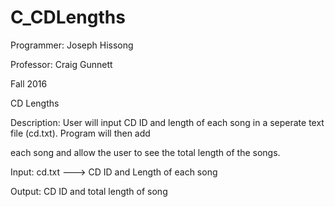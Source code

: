 # C_CDLengths

Programmer: Joseph Hissong

Professor: Craig Gunnett

Fall 2016

CD Lengths

Description:  User will input CD ID and length of each song in a seperate text file (cd.txt). Program will then add

each song and allow the user to see the total length of the songs.

Input: cd.txt ---> CD ID and Length of each song

Output: CD ID and total length of song
